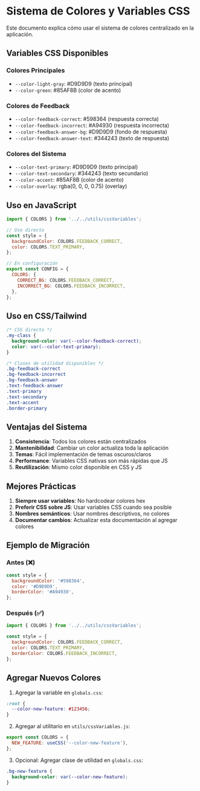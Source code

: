 # Sistema de Colores y Variables CSS

Este documento explica cómo usar el sistema de colores centralizado en la aplicación.

## Variables CSS Disponibles

### Colores Principales
- `--color-light-gray`: #D9D9D9 (texto principal)
- `--color-green`: #85AF8B (color de acento)

### Colores de Feedback
- `--color-feedback-correct`: #598364 (respuesta correcta)
- `--color-feedback-incorrect`: #A94930 (respuesta incorrecta)
- `--color-feedback-answer-bg`: #D9D9D9 (fondo de respuesta)
- `--color-feedback-answer-text`: #344243 (texto de respuesta)

### Colores del Sistema
- `--color-text-primary`: #D9D9D9 (texto principal)
- `--color-text-secondary`: #344243 (texto secundario)
- `--color-accent`: #85AF8B (color de acento)
- `--color-overlay`: rgba(0, 0, 0, 0.75) (overlay)

## Uso en JavaScript

```javascript
import { COLORS } from '../../utils/cssVariables';

// Uso directo
const style = {
  backgroundColor: COLORS.FEEDBACK_CORRECT,
  color: COLORS.TEXT_PRIMARY,
};

// En configuración
export const CONFIG = {
  COLORS: {
    CORRECT_BG: COLORS.FEEDBACK_CORRECT,
    INCORRECT_BG: COLORS.FEEDBACK_INCORRECT,
  },
};
```

## Uso en CSS/Tailwind

```css
/* CSS directo */
.my-class {
  background-color: var(--color-feedback-correct);
  color: var(--color-text-primary);
}

/* Clases de utilidad disponibles */
.bg-feedback-correct
.bg-feedback-incorrect
.bg-feedback-answer
.text-feedback-answer
.text-primary
.text-secondary
.text-accent
.border-primary
```

## Ventajas del Sistema

1. **Consistencia**: Todos los colores están centralizados
2. **Mantenibilidad**: Cambiar un color actualiza toda la aplicación
3. **Temas**: Fácil implementación de temas oscuros/claros
4. **Performance**: Variables CSS nativas son más rápidas que JS
5. **Reutilización**: Mismo color disponible en CSS y JS

## Mejores Prácticas

1. **Siempre usar variables**: No hardcodear colores hex
2. **Preferir CSS sobre JS**: Usar variables CSS cuando sea posible
3. **Nombres semánticos**: Usar nombres descriptivos, no colores
4. **Documentar cambios**: Actualizar esta documentación al agregar colores

## Ejemplo de Migración

### Antes (❌)
```javascript
const style = {
  backgroundColor: '#598364',
  color: '#D9D9D9',
  borderColor: '#A94930',
};
```

### Después (✅)
```javascript
import { COLORS } from '../../utils/cssVariables';

const style = {
  backgroundColor: COLORS.FEEDBACK_CORRECT,
  color: COLORS.TEXT_PRIMARY,
  borderColor: COLORS.FEEDBACK_INCORRECT,
};
```

## Agregar Nuevos Colores

1. Agregar la variable en `globals.css`:
```css
:root {
  --color-new-feature: #123456;
}
```

2. Agregar al utilitario en `utils/cssVariables.js`:
```javascript
export const COLORS = {
  NEW_FEATURE: useCSS('--color-new-feature'),
};
```

3. Opcional: Agregar clase de utilidad en `globals.css`:
```css
.bg-new-feature {
  background-color: var(--color-new-feature);
}
```
